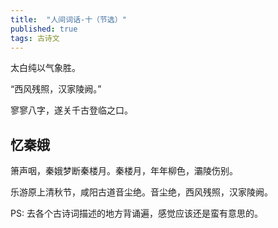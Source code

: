 ```yaml
---
title:  "人间词话-十（节选）"
published: true
tags: 古诗文
---
```


太白纯以气象胜。

“西风残照，汉家陵阙。”

寥寥八字，遂关千古登临之口。

## 忆秦娥

箫声咽，秦娥梦断秦楼月。秦楼月，年年柳色，灞陵伤别。

乐游原上清秋节，咸阳古道音尘绝。音尘绝，西风残照，汉家陵阙。

PS: 去各个古诗词描述的地方背诵遍，感觉应该还是蛮有意思的。
